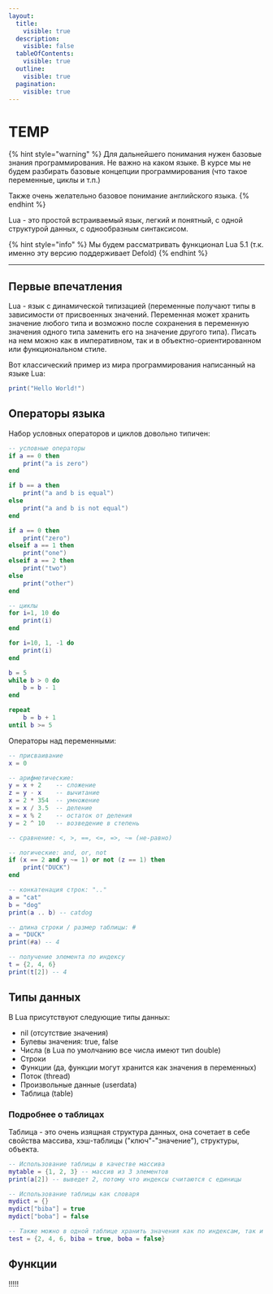 ```yaml
---
layout:
  title:
    visible: true
  description:
    visible: false
  tableOfContents:
    visible: true
  outline:
    visible: true
  pagination:
    visible: true
---
```


# TEMP

{% hint style="warning" %}
Для дальнейшего понимания нужен базовые знания программирования. Не важно на каком языке. В курсе мы не будем разбирать базовые концепции программирования (что такое переменные, циклы и т.п.)

Также очень желательно базовое понимание английского языка.
{% endhint %}

Lua - это простой встраиваемый язык, легкий и понятный, с одной структурой данных, с однообразным синтаксисом.

{% hint style="info" %}
Мы будем рассматривать функционал Lua 5.1 (т.к. именно эту версию поддерживает Defold)
{% endhint %}

***

## Первые впечатления

Lua - язык с динамической типизацией (переменные получают типы в зависимости от присвоенных значений. Переменная может хранить значение любого типа и возможно после сохранения в переменную значения одного типа заменить его на значение  другого типа). Писать на нем можно как в императивном, так и в объектно-ориентированном или функциональном стиле.

Вот классический пример из мира программирования написанный на языке Lua:

```lua
print("Hello World!")
```

## Операторы языка

Набор условных операторов и циклов довольно типичен:

```lua
-- условные операторы
if a == 0 then
    print("a is zero")
end

if b == a then
    print("a and b is equal")
else
    print("a and b is not equal")
end

if a == 0 then
    print("zero")
elseif a == 1 then
    print("one")
elseif a == 2 then
    print("two")
else
    print("other")
end

-- циклы
for i=1, 10 do
    print(i)
end

for i=10, 1, -1 do
    print(i)
end

b = 5
while b > 0 do
    b = b - 1
end

repeat
    b = b + 1
until b >= 5
```

Операторы над переменными:

```lua
-- присваивание
x = 0

-- арифметические:
y = x + 2    -- сложение
z = y - x    -- вычитание
x = 2 * 354  -- умножение
x = x / 3.5  -- деление
x = x % 2    -- остаток от деления
y = 2 ^ 10   -- возведение в степень

-- сравнение: <, >, ==, <=, =>, ~= (не-равно)

-- логические: and, or, not
if (x == 2 and y ~= 1) or not (z == 1) then
    print("DUCK")
end

-- конкатенация строк: ".."
a = "cat"
b = "dog"
print(a .. b) -- catdog

-- длина строки / размер таблицы: #
a = "DUCK"
print(#a) -- 4

-- получение элемента по индексу
t = {2, 4, 6}
print(t[2]) -- 4
```

## Типы данных

В Lua присутствуют следующие типы данных:

* nil (отсутствие значения)
* Булевы значения: true, false
* Числа (в Lua по умолчанию все числа имеют тип double)
* Строки
* Функции (да, функции могут хранится как значения в переменных)
* Поток (thread)
* Произвольные данные (userdata)
* Таблица (table)

### Подробнее о таблицах

Таблица - это очень изящная структура данных, она сочетает в себе свойства массива, хэш-таблицы ("ключ"-"значение"), структуры, объекта.

```lua
-- Использование таблицы в качестве массива
mytable = {1, 2, 3} -- массив из 3 элементов
print(a[2]) -- выведет 2, потому что индексы считаются с единицы

-- Использование таблицы как словаря
mydict = {}
mydict["biba"] = true
mydict["boba"] = false

-- Также можно в одной таблице хранить значения как по индексам, так и по ключам
test = {2, 4, 6, biba = true, boba = false}
```

## Функции



!!!!!



